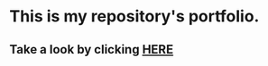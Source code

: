 #  This is my repository's portfolio. 
## Take a look by clicking [HERE](nathaliamachado.github.io)




